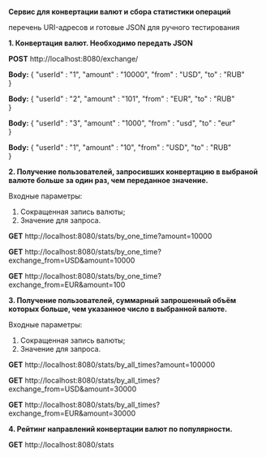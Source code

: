 **Cервис для конвертации валют и сбора статистики операций**

перечень URI-адресов и готовые JSON для ручного тестирования

**1. Конвертация валют. Необходимо передать JSON**

**POST** http://localhost:8080/exchange/

**Body:**
{
    "userId" : "1",
    "amount" : "10000",
    "from" : "USD",
    "to" : "RUB"    
}

**Body:**
{
    "userId" : "2",
    "amount" : "101",
    "from" : "EUR",
    "to" : "RUB"    
}

**Body:**
{
    "userId" : "3",
    "amount" : "1000",
    "from" : "usd",
    "to" : "eur"    
}

**Body:**
{
    "userId" : "1",
    "amount" : "10",
    "from" : "USD",
    "to" : "RUB"    
}

**2. Получение пользователей, запросивших конвертацию в выбраной валюте больше за один раз, чем переданное значение.** 

Входные параметры: 

1. Сокращенная запись валюты;
2. Значение для запроса.
 
**GET** http://localhost:8080/stats/by_one_time?amount=10000

**GET** http://localhost:8080/stats/by_one_time?exchange_from=USD&amount=10000

**GET** http://localhost:8080/stats/by_one_time?exchange_from=EUR&amount=100

 **3. Получение пользователей, суммарный запрошенный объём которых больше, чем указанное число в выбранной валюте.**
 
 Входные параметры:
 
 1. Сокращенная запись валюты;
 2. Значение для запроса.
 
 **GET** http://localhost:8080/stats/by_all_times?amount=100000
 
 **GET** http://localhost:8080/stats/by_all_times?exchange_from=USD&amount=30000
 
 **GET** http://localhost:8080/stats/by_all_times?exchange_from=EUR&amount=30000
 
 **4. Рейтинг направлений конвертации валют по популярности.**
 
 **GET** http://localhost:8080/stats
 